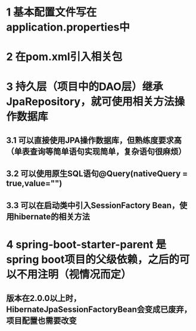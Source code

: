 # 1 基本配置文件写在application.properties中
# 2 在pom.xml引入相关包
# 3 持久层（项目中的DAO层）继承JpaRepository，就可使用相关方法操作数据库
## 3.1 可以直接使用JPA操作数据库，但熟练度要求高（单表查询等简单语句实现简单，复杂语句很麻烦）
## 3.2 可以使用原生SQL语句@Query(nativeQuery = true,value="")
## 3.3 可以在启动类中引入SessionFactory Bean，使用hibernate的相关方法
# 4 spring-boot-starter-parent 是spring boot项目的父级依赖，之后的<dependency>可以不用注明<version>（视情况而定）
## 版本在2.0.0以上时，HibernateJpaSessionFactoryBean会变成已废弃，项目配置也需要改变